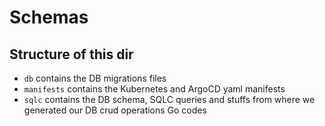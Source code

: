 # Schemas

## Structure of this dir
- `db` contains the DB migrations files
- `manifests` contains the Kubernetes and ArgoCD yaml manifests
- `sqlc` contains the DB schema, SQLC queries and stuffs from where we generated our DB crud operations Go codes
